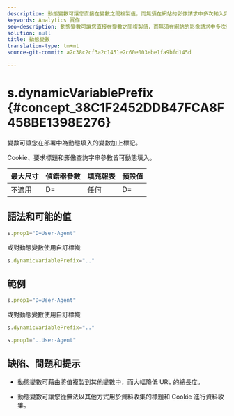 ```yaml
---
description: 動態變數可讓您直接在變數之間複製值，而無須在網站的影像請求中多次輸入完整值。
keywords: Analytics 實作
seo-description: 動態變數可讓您直接在變數之間複製值，而無須在網站的影像請求中多次輸入完整值。
solution: null
title: 動態變數
translation-type: tm+mt
source-git-commit: a2c38c2cf3a2c1451e2c60e003ebe1fa9bfd145d

---
```



# s.dynamicVariablePrefix {#concept_38C1F2452DDB47FCA8F458BE1398E276}

 變數可讓您在部署中為動態填入的變數加上標記。

Cookie、要求標題和影像查詢字串參數皆可動態填入。

| 最大尺寸 | 偵錯器參數 | 填充報表 | 預設值 |
|---|---|---|---|
| 不適用 | D= | 任何 | D= |

## 語法和可能的值

```js
s.prop1="D=User-Agent"
```

或對動態變數使用自訂標幟

```js
s.dynamicVariablePrefix=".."
```

## 範例

```js
s.prop1="D=User-Agent"
```

或對動態變數使用自訂標幟

```js
s.dynamicVariablePrefix=".."
```

```js
s.prop1="..User-Agent"
```

## 缺陷、問題和提示

* 動態變數可藉由將值複製到其他變數中，而大幅降低 URL 的總長度。

* 動態變數可讓您從無法以其他方式用於資料收集的標題和 Cookie 進行資料收集。
